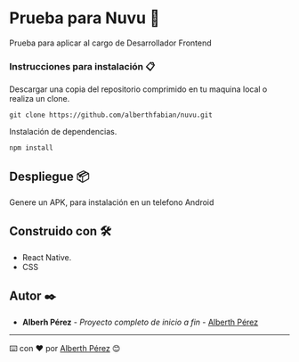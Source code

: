 # Prueba para Nuvu 🚀

Prueba para aplicar al cargo de Desarrollador Frontend

### Instrucciones para instalación 📋

Descargar una copia del repositorio comprimido en tu maquina local o realiza un clone.

```
git clone https://github.com/alberthfabian/nuvu.git
```

Instalación de dependencias.

```
npm install
```

## Despliegue 📦

Genere un APK, para instalación en un telefono Android

## Construido con 🛠️

* React Native.
* CSS

## Autor ✒️

* **Alberh Pérez** - *Proyecto completo de inicio a fin* - [Alberth Pérez](https://github.com/alberthfabian)

---
⌨️ con ❤️ por [Alberth Pérez](https://github.com/alberthfabian) 😊
